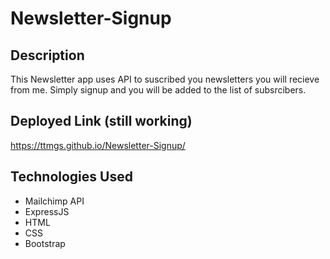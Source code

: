 # Newsletter-Signup


## Description
This Newsletter app uses API to suscribed you newsletters you will recieve from me. Simply signup and you will be added to the list of subsrcibers.


## Deployed Link (still working)
https://ttmgs.github.io/Newsletter-Signup/


## Technologies Used
- Mailchimp API
- ExpressJS
- HTML
- CSS
- Bootstrap
